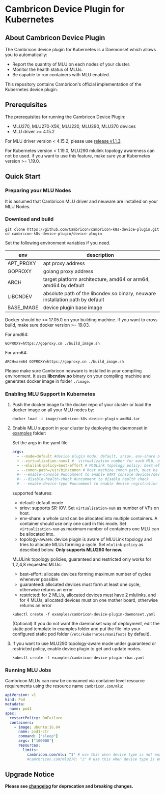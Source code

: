 # Cambricon Device Plugin for Kubernetes

## About Cambricon Device Plugin

The Cambricon device plugin for Kubernetes is a Daemonset which allows you to automatically:

- Report the quantity of MLU on each nodes of your cluster.
- Monitor the health status of MLUs.
- Be capable to run containers with MLU enabled.

This repository contains Cambricon's official implementation of the Kubernetes device plugin.

## Prerequisites

The prerequisites for running the Cambricon Device Plugin:

- MLU270, MLU270-X5K, MLU220, MLU290, MLU370 devices
- MLU driver >= 4.15.2

For MLU driver version < 4.15.2, please use [release v1.1.3].

For Kubernetes version < 1.19.0, MLU290 mlulink topology awareness can not be used. If you want to use this feature, make sure your Kubernetes version >= 1.19.0.

## Quick Start

### Preparing your MLU Nodes

It is assumed that Cambricon MLU driver and neuware are installed on your MLU Nodes.

### Download and build

```shell
git clone https://github.com/Cambricon/cambricon-k8s-device-plugin.git
cd cambricon-k8s-device-plugin/device-plugin
```

Set the following environment variables if you need.

| env        | description                                                                   |
| ---------- | ----------------------------------------------------------------------------- |
| APT_PROXY  | apt proxy address                                                             |
| GOPROXY    | golang proxy address                                                          |
| ARCH       | target platform architecture, amd64 or arm64, amd64 by default                |
| LIBCNDEV   | absolute path of the libcndev.so binary, neuware installation path by default |
| BASE_IMAGE | device plugin base image                                                      |

Docker should be >= 17.05.0 on your building machine. If you want to cross build, make sure docker version >= 19.03.

For amd64:

```shell
GOPROXY=https://goproxy.cn ./build_image.sh
```

For arm64:

```shell
ARCH=arm64 GOPROXY=https://goproxy.cn ./build_image.sh
```

Please make sure Cambricon neuware is installed in your compiling environment.
It uses **libcndev.so** binary on your compiling machine and generates docker image in folder `./image`.

### Enabling MLU Support in Kubernetes

1. Push the docker image to the docker repo of your cluster or load the docker image on all your MLU nodes by:

   ```shell
   docker load -i image/cambricon-k8s-device-plugin-amd64.tar
   ```

2. Enable MLU support in your cluster by deploying the daemonset in [examples](examples) folder:

   Set the args in the yaml file

   ```yaml
   args:
     - --mode=default #device plugin mode: default, sriov, env-share or topology-aware
     - --virtualization-num=1 #  virtualization number for each MLU, used only in sriov mode or env-share mode
     - --mlulink-policy=best-effort # MLULink topology policy: best-effort, guaranteed or restricted, used only in topology-aware mode
     - --cnmon-path=/usr/bin/cnmon # host machine cnmon path, must be absolute path. comment out this line to avoid mounting cnmon.
     #- --enable-console #uncomment to enable UART console device(/dev/ttyMS) in container
     #- --disable-health-check #uncomment to disable health check
     #- --enable-device-type #uncomment to enable device registration with type info
   ```

   supported features:

   - default: default mode
   - sriov: supports SR-IOV. Set `virtualization-num` as number of VFs on host.
   - env-share: a whole card can be allocated into multiple containers. A container should use only one card in this mode.
     Set `virtualization-num` as maximum number of containers one MLU can be allocated into.
   - topology-aware: device plugin is aware of MLULink topology and tries to allocate MLUs forming a cycle. Set `mlulink-policy` as described below. **Only supports MLU290 for now.**

   MLULink topology policies, guaranteed and restricted only works for 1,2,4,8 requested MLUs:

   - best-effort: allocate devices forming maximum number of cycles whenever possible
   - guaranteed: allocated devices must form at least one cycle, otherwise returns an error
   - restricted: for 2 MLUs, allocated devices must have 2 mlulinks, and for 4 MLUs, allocated devices must on one mother board, otherwise returns an error

   ```shell
   kubectl create -f examples/cambricon-device-plugin-daemonset.yaml
   ```

   (Optional) If you do not want the daemonset way of deployment, edit the static pod template in examples folder and
   put the file into your configured static pod folder (`/etc/kubernetes/manifests` by default).

3. If you want to use MLU290 topology-aware mode under guaranteed or restricted policy, enable device plugin to get and update nodes.

   ```shell
   kubectl create -f examples/cambricon-device-plugin-rbac.yaml
   ```

### Running MLU Jobs

Cambricon MLUs can now be consumed via container level resource requirements using the resource name `cambricon.com/mlu`:

```yaml
apiVersion: v1
kind: Pod
metadata:
  name: pod1
spec:
  restartPolicy: OnFailure
  containers:
    - image: ubuntu:16.04
      name: pod1-ctr
      command: ["sleep"]
      args: ["100000"]
      resources:
        limits:
          cambricon.com/mlu: "1" # use this when device type is not enabled, else delete this line.
          #camrbricon.com/mlu270: "1" # use this when device type is enabled, supports mlu220, mlu270, mlu270-x5k, mlu290 and mlu370
```

## Upgrade Notice

**Please see [changelog](CHANGELOG.md) for deprecation and breaking changes.**

[release v1.1.3]: https://github.com/Cambricon/cambricon-k8s-device-plugin/releases/tag/v1.1.3
